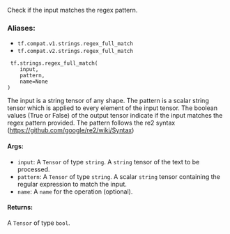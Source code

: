 Check if the input matches the regex pattern.
### Aliases:
- `tf.compat.v1.strings.regex_full_match`
- `tf.compat.v2.strings.regex_full_match`

```
 tf.strings.regex_full_match(
    input,
    pattern,
    name=None
)
```
The input is a string tensor of any shape. The pattern is a scalar string tensor which is applied to every element of the input tensor. The boolean values (True or False) of the output tensor indicate if the input matches the regex pattern provided.
The pattern follows the re2 syntax (https://github.com/google/re2/wiki/Syntax)
#### Args:
- `input`: A `Tensor` of type `string`. A `string` tensor of the text to be processed.
- `pattern`: A `Tensor` of type `string`. A scalar `string` tensor containing the regular expression to match the input.
- `name`: A `name` for the operation (optional).
#### Returns:
A `Tensor` of type `bool`.
